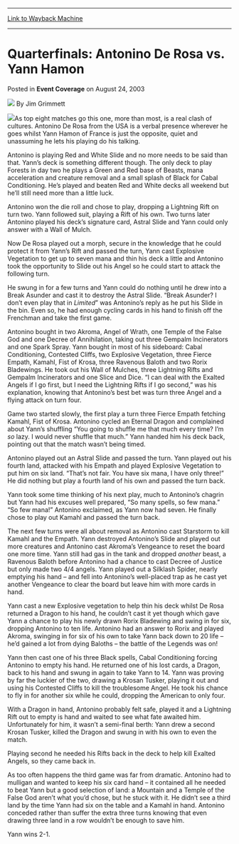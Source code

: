 
---
[Link to Wayback Machine](https://web.archive.org/web/20171029035527/https://magic.wizards.com/en/articles/archive/event-coverage/quarterfinals-antonino-de-rosa-vs-yann-hamon-2003-08-24)

[_metadata_:author]:- "Jim Grimmett"
[_metadata_:description]:- "As top eight matches go this one, more than most, is a real clash of cultures. Antonino De Rosa from the USA is a verbal presence wherever he goes whilst Yann Hamon of France is just the opposite, quiet and unassuming he lets his playing do his talking."
[_metadata_:generator]:- "Drupal 7 (http://drupal.org)"
[_metadata_:node]:- "778606"
[_metadata_:publish_date]:- "2003-08-24"
[_metadata_:source]:- "div-main-content"
[_metadata_:title]:- "Quarterfinals: Antonino De Rosa vs. Yann Hamon"
[_metadata_:wayback_capture_timestamp]:- "2017-10-29 03:55:27"
[_metadata_:wayback_raw_url]:- "https://web.archive.org/web/20171029035527id_/https://magic.wizards.com/en/articles/archive/event-coverage/quarterfinals-antonino-de-rosa-vs-yann-hamon-2003-08-24"
[_metadata_:wayback_url]:- "https://magic.wizards.com/en/articles/archive/event-coverage/quarterfinals-antonino-de-rosa-vs-yann-hamon-2003-08-24"
---


Quarterfinals: Antonino De Rosa vs. Yann Hamon
==============================================



 Posted in **Event Coverage**
 on August 24, 2003 






![](https://media.magic.wizards.com/styles/auth_small/public/generic-avatar-150_574.png)
By Jim Grimmett











![](https://media.magic.wizards.com/image_legacy_migration/sideboard/images/gplon03/a857.jpg)As top eight matches go this one, more than most, is a real clash of cultures. Antonino De Rosa from the USA is a verbal presence wherever he goes whilst Yann Hamon of France is just the opposite, quiet and unassuming he lets his playing do his talking.

Antonino is playing Red and White Slide and no more needs to be said than that. Yann’s deck is something different though. The only deck to play Forests in day two he plays a Green and Red base of Beasts, mana acceleration and creature removal and a small splash of Black for Cabal Conditioning. He’s played and beaten Red and White decks all weekend but he’ll still need more than a little luck.

Antonino won the die roll and chose to play, dropping a Lightning Rift on turn two. Yann followed suit, playing a Rift of his own. Two turns later Antonino played his deck’s signature card, Astral Slide and Yann could only answer with a Wall of Mulch. 

Now De Rosa played out a morph, secure in the knowledge that he could protect it from Yann’s Rift and passed the turn, Yann cast Explosive Vegetation to get up to seven mana and thin his deck a little and Antonino took the opportunity to Slide out his Angel so he could start to attack the following turn.

He swung in for a few turns and Yann could do nothing until he drew into a Break Asunder and cast it to destroy the Astral Slide. “Break Asunder? I don’t even play that in *Limited*” was Antonino’s reply as he put his Slide in the bin. Even so, he had enough cycling cards in his hand to finish off the Frenchman and take the first game.

Antonino bought in two Akroma, Angel of Wrath, one Temple of the False God and one Decree of Annihilation, taking out three Gempalm Incinerators and one Spark Spray. Yann bought in most of his sideboard: Cabal Conditioning, Contested Cliffs, two Explosive Vegetation, three Fierce Empath, Kamahl, Fist of Krosa, three Ravenous Baloth and two Rorix Bladewings. He took out his Wall of Mulches, three Lightning Rifts and Gempalm Incinerators and one Slice and Dice. “I can deal with the Exalted Angels if I go first, but I need the Lightning Rifts if I go second,” was his explanation, knowing that Antonino’s best bet was turn three Angel and a flying attack on turn four.

Game two started slowly, the first play a turn three Fierce Empath fetching Kamahl, Fist of Krosa. Antonino cycled an Eternal Dragon and complained about Yann’s shuffling “You going to shuffle me that much every time? I’m *so* lazy. I would never shuffle that much.” Yann handed him his deck back, pointing out that the match wasn’t being timed. 

Antonino played out an Astral Slide and passed the turn. Yann played out his fourth land, attacked with his Empath and played Explosive Vegetation to put him on six land. “That’s not fair. You have six mana, I have only three!” He did nothing but play a fourth land of his own and passed the turn back.

Yann took some time thinking of his next play, much to Antonino’s chagrin but Yann had his excuses well prepared, “So many spells, so few mana.” “So few mana!” Antonino exclaimed, as Yann now had seven. He finally chose to play out Kamahl and passed the turn back.

The next few turns were all about removal as Antonino cast Starstorm to kill Kamahl and the Empath. Yann destroyed Antonino’s Slide and played out more creatures and Antonino cast Akroma’s Vengeance to reset the board one more time. Yann still had gas in the tank and dropped *another* beast, a Ravenous Baloth before Antonino had a chance to cast Decree of Justice but only made two 4/4 angels. Yann played out a Silklash Spider, nearly emptying his hand – and fell into Antonino’s well-placed trap as he cast yet another Vengeance to clear the board but leave him with more cards in hand.

Yann cast a new Explosive vegetation to help thin his deck whilst De Rosa returned a Dragon to his hand, he couldn’t cast it yet though which gave Yann a chance to play his newly drawn Rorix Bladewing and swing in for six, dropping Antonino to ten life. Antonino had an answer to Rorix and played Akroma, swinging in for six of his own to take Yann back down to 20 life – he’d gained a lot from dying Baloths – the battle of the Legends was on!

Yann then cast one of his three Black spells, Cabal Conditioning forcing Antonino to empty his hand. He returned one of his lost cards, a Dragon, back to his hand and swung in again to take Yann to 14. Yann was proving by far the luckier of the two, drawing a Krosan Tusker, playing it out and using his Contested Cliffs to kill the troublesome Angel. He took his chance to fly in for another six while he could, dropping the American to only four.

With a Dragon in hand, Antonino probably felt safe, played it and a Lightning Rift out to empty is hand and waited to see what fate awaited him. Unfortunately for him, it wasn’t a semi-final berth: Yann drew a second Krosan Tusker, killed the Dragon and swung in with his own to even the match.

Playing second he needed his Rifts back in the deck to help kill Exalted Angels, so they came back in.

As too often happens the third game was far from dramatic. Antonino had to mulligan and wanted to keep his six card hand – it contained all he needed to beat Yann but a good selection of land: a Mountain and a Temple of the False God aren’t what you’d chose, but he stuck with it. He didn’t see a third land by the time Yann had six on the table and a Kamahl in hand. Antonino conceded rather than suffer the extra three turns knowing that even drawing three land in a row wouldn’t be enough to save him.

Yann wins 2-1.







